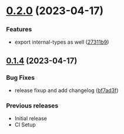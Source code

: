 # [0.2.0](https://github.com/nknapp/baa-lexer/compare/v0.1.4...v0.2.0) (2023-04-17)

### Features

- export internal-types as well ([27311b9](https://github.com/nknapp/baa-lexer/commit/27311b9247dd1c20c4a75877b3c818c470b2de5d))

## [0.1.4](https://github.com/nknapp/baa-lexer/compare/v0.1.3...v0.1.4) (2023-04-17)

### Bug Fixes

- release fixup and add changelog ([bf7ad3f](https://github.com/nknapp/baa-lexer/commit/bf7ad3f21051da560fb42ce9a1b5adeb3e33a8ec))

### Previous releases

- Initial release
- CI Setup
